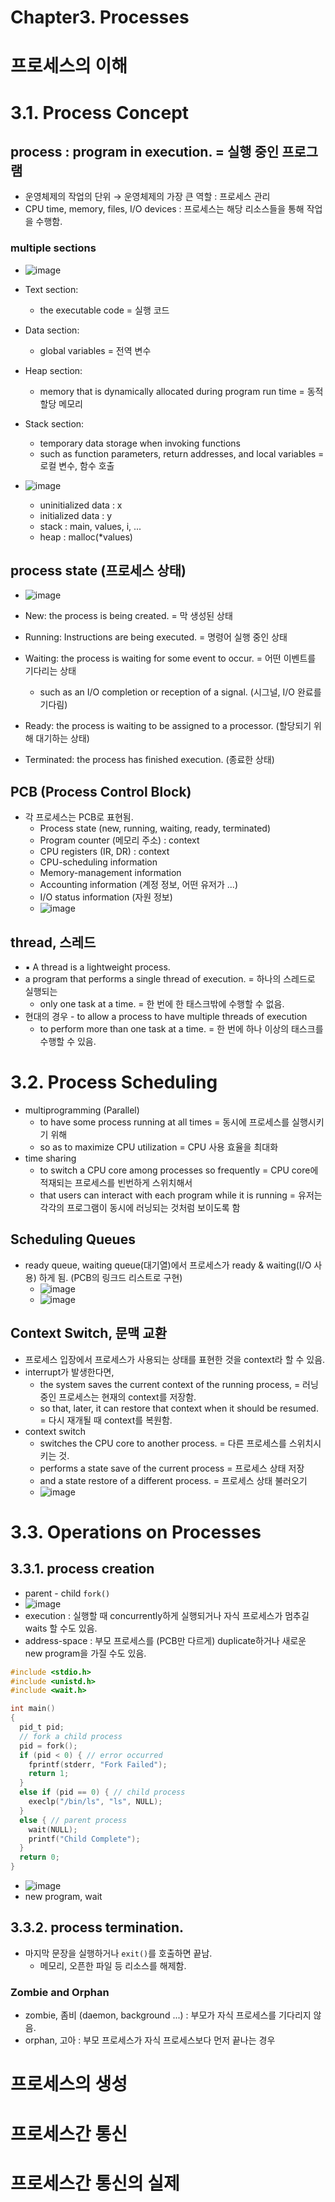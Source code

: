 # Chapter3. Processes

# 프로세스의 이해
# 3.1. Process Concept
## process : program in execution. = 실행 중인 프로그램
  + 운영체제의 작업의 단위 → 운영체제의 가장 큰 역할 : 프로세스 관리
  + CPU time, memory, files, I/O devices : 프로세스는 해당 리소스들을 통해 작업을 수행함.
### multiple sections
  + ![image](https://github.com/led156/TIL/assets/67251510/464c2535-4101-49bc-a1d9-89414103eeaf)

  + Text section:
    * the executable code = 실행 코드
  + Data section:
    * global variables = 전역 변수
  + Heap section:
    * memory that is dynamically allocated during program run time = 동적 할당 메모리 
  + Stack section:
    * temporary data storage when invoking functions
    * such as function parameters, return addresses, and local variables = 로컬 변수, 함수 호출
  + ![image](https://github.com/led156/TIL/assets/67251510/dd8f1a73-0795-4bcf-89dc-93b61c5533c5)
    * uninitialized data : x
    * initialized data : y
    * stack : main, values, i, ...
    * heap : malloc(*values)

## process state (프로세스 상태)
  + ![image](https://github.com/led156/TIL/assets/67251510/1d887a22-d943-4f76-8d0f-82c83676c253)

  + New: the process is being created. = 막 생성된 상태
  + Running: Instructions are being executed. = 명령어 실행 중인 상태
  + Waiting: the process is waiting for some event to occur. = 어떤 이벤트를 기다리는 상태
    * such as an I/O completion or reception of a signal. (시그널, I/O 완료를 기다림)
  + Ready: the process is waiting to be assigned to a processor. (할당되기 위해 대기하는 상태)
  + Terminated: the process has finished execution. (종료한 상태)

## PCB (Process Control Block)
- 각 프로세스는 PCB로 표현됨.
  + Process state (new, running, waiting, ready, terminated)
  + Program counter (메모리 주소) : context
  + CPU registers (IR, DR) : context
  + CPU-scheduling information
  + Memory-management information
  + Accounting information (계정 정보, 어떤 유저가 ...)
  + I/O status information (자원 정보)
  + ![image](https://github.com/led156/TIL/assets/67251510/1ce05452-61c9-4c0f-bdb6-b84ac0ee0784)


## thread, 스레드
- ▪ A thread is a lightweight process.
- a program that performs a single thread of execution. = 하나의 스레드로 실행되는
  + only one task at a time. = 한 번에 한 태스크밖에 수행할 수 없음.
- 현대의 경우 - to allow a process to have multiple threads of execution
  + to perform more than one task at a time. = 한 번에 하나 이상의 태스크를 수행할 수 있음.


# 3.2. Process Scheduling
- multiprogramming (Parallel)
  + to have some process running at all times = 동시에 프로세스를 실행시키기 위해
  + so as to maximize CPU utilization = CPU 사용 효율을 최대화
- time sharing
  + to switch a CPU core among processes so frequently = CPU core에 적재되는 프로세스를 빈번하게 스위치해서
  + that users can interact with each program while it is running = 유저는 각각의 프로그램이 동시에 러닝되는 것처럼 보이도록 함

## Scheduling Queues
- ready queue, waiting queue(대기열)에서 프로세스가 ready & waiting(I/O 사용) 하게 됨. (PCB의 링크드 리스트로 구현)
  + ![image](https://github.com/led156/TIL/assets/67251510/3c43ad7d-809c-47b9-ab35-a616ee74e28f)
  + ![image](https://github.com/led156/TIL/assets/67251510/28ea5f20-cf5e-4589-802a-0c150622996c)

## Context Switch, 문맥 교환
- 프로세스 입장에서 프로세스가 사용되는 상태를 표현한 것을 context라 할 수 있음.
- interrupt가 발생한다면,
  + the system saves the current context of the running process, = 러닝 중인 프로세스는 현재의 context를 저장함. 
  + so that, later, it can restore that context when it should be resumed. = 다시 재개될 때 context를 복원함.
- context switch
  + switches the CPU core to another process. = 다른 프로세스를 스위치시키는 것.
  + performs a state save of the current process = 프로세스 상태 저장
  + and a state restore of a different process. = 프로세스 상태 불러오기
  + ![image](https://github.com/led156/TIL/assets/67251510/5f915902-d417-4224-968d-9213e7af76b2)

# 3.3. Operations on Processes
## 3.3.1. process creation
- parent - child `fork()`
- ![image](https://github.com/led156/TIL/assets/67251510/e4415621-85e9-4131-9fd8-006934912fea)
- execution : 실행할 때 concurrently하게 실행되거나 자식 프로세스가 멈추길 waits 할 수도 있음.
- address-space : 부모 프로세스를 (PCB만 다르게) duplicate하거나 새로운 new program을 가질 수도 있음.

```c
#include <stdio.h>
#include <unistd.h>
#include <wait.h>

int main()
{
  pid_t pid;
  // fork a child process
  pid = fork();
  if (pid < 0) { // error occurred
    fprintf(stderr, "Fork Failed");
    return 1;
  }
  else if (pid == 0) { // child process
    execlp("/bin/ls", "ls", NULL);
  }
  else { // parent process
    wait(NULL);
    printf("Child Complete");
  }
  return 0;
}
```
- ![image](https://github.com/led156/TIL/assets/67251510/bf96a985-3d39-4c9b-b3ba-9e2b1282791b)
- new program, wait



## 3.3.2. process termination.
- 마지막 문장을 실행하거나 `exit()`를 호출하면 끝남.
  + 메모리, 오픈한 파일 등 리소스를 해제함.

### Zombie and Orphan
- zombie, 좀비 (daemon, background ...) : 부모가 자식 프로세스를 기다리지 않음.
- orphan, 고아 : 부모 프로세스가 자식 프로세스보다 먼저 끝나는 경우


# 프로세스의 생성


# 프로세스간 통신


# 프로세스간 통신의 실제



